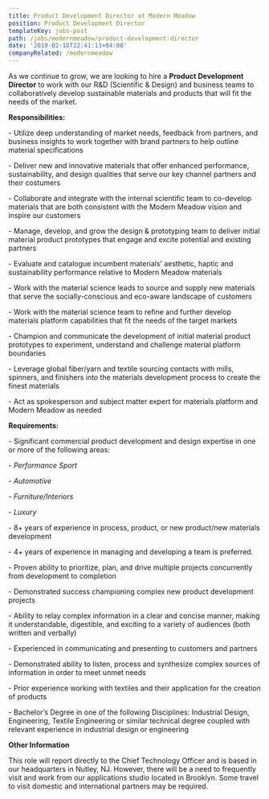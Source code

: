 ```yaml
---
title: Product Development Director at Modern Meadow
position: Product Development Director
templateKey: jobs-post
path: /jobs/modernmeadow/product-development-director
date: '2019-02-18T22:41:13+04:00'
companyRelated: /modernmeadow
---
```

As we continue to grow, we are looking to hire a **Product Development Director** to work with our R&D (Scientific & Design) and business teams to collaboratively develop sustainable materials and products that will fit the needs of the market.  

**Responsibilities:** 

\- Utilize deep understanding of market needs, feedback from partners, and business insights to work together with brand partners to help outline material specifications  

\- Deliver new and innovative materials that offer enhanced performance, sustainability, and design qualities that serve our key channel partners and their costumers 

\- Collaborate and integrate with the internal scientific team to co-develop materials that are both consistent with the Modern Meadow vision and inspire our customers 

\- Manage, develop, and grow the design & prototyping team to deliver initial material product prototypes that engage and excite potential and existing partners 

\- Evaluate and catalogue incumbent materials’ aesthetic, haptic and sustainability performance relative to Modern Meadow materials 

\- Work with the material science leads to source and supply new materials that serve the socially-conscious and eco-aware landscape of customers 

\- Work with the material science team to refine and further develop materials platform capabilities that fit the needs of the target markets 

\- Champion and communicate the development of initial material product prototypes to experiment, understand and challenge material platform boundaries 

\- Leverage global fiber/yarn and textile sourcing contacts with mills, spinners, and finishers into the materials development process to create the finest materials  

\- Act as spokesperson and subject matter expert for materials platform and Modern Meadow as needed 

**Requirements:** 

\- Significant commercial product development and design expertise in one or more of the following areas:

\- _Performance Sport_

\- _Automotive_ 

\- _Furniture/Interiors_ 

\- _Luxury_ 

\- 8+ years of experience in process, product, or new product/new materials development 

\- 4+ years of experience in managing and developing a team is preferred. 

\- Proven ability to prioritize, plan, and drive multiple projects concurrently from development to completion 

\- Demonstrated success championing complex new product development projects 

\- Ability to relay complex information in a clear and concise manner, making it understandable, digestible, and exciting to a variety of audiences (both written and verbally) 

\- Experienced in communicating and presenting to customers and partners 

\- Demonstrated ability to listen, process and synthesize complex sources of information in order to meet unmet needs  

\- Prior experience working with textiles and their application for the creation of products 

\- Bachelor’s Degree in one of the following Disciplines: Industrial Design, Engineering, Textile Engineering or similar technical degree coupled with relevant experience in industrial design or engineering 

**Other Information**

This role will report directly to the Chief Technology Officer and is based in our headquarters in Nutley, NJ. However, there will be a need to frequently visit and work from our applications studio located in Brooklyn. Some travel to visit domestic and international partners may be required.
